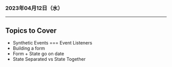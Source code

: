 ### 2023年04月12日（水）
---
## **Topics to Cover**
- Synthetic Events === Event Listeners
- Building a form
- Form + State go on date
- State Separated vs State Together


